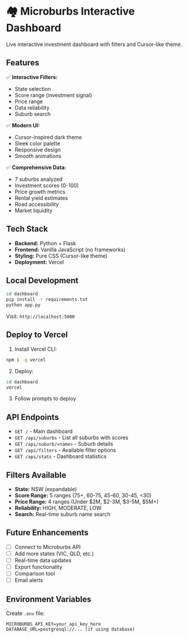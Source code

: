 # 🏘️ Microburbs Interactive Dashboard

Live interactive investment dashboard with filters and Cursor-like theme.

## Features

✅ **Interactive Filters:**
- State selection
- Score range (investment signal)
- Price range
- Data reliability
- Suburb search

✅ **Modern UI:**
- Cursor-inspired dark theme
- Sleek color palette
- Responsive design
- Smooth animations

✅ **Comprehensive Data:**
- 7 suburbs analyzed
- Investment scores (0-100)
- Price growth metrics
- Rental yield estimates
- Road accessibility
- Market liquidity

## Tech Stack

- **Backend:** Python + Flask
- **Frontend:** Vanilla JavaScript (no frameworks)
- **Styling:** Pure CSS (Cursor-like theme)
- **Deployment:** Vercel

## Local Development

```bash
cd dashboard
pip install -r requirements.txt
python app.py
```

Visit: `http://localhost:5000`

## Deploy to Vercel

1. Install Vercel CLI:
```bash
npm i -g vercel
```

2. Deploy:
```bash
cd dashboard
vercel
```

3. Follow prompts to deploy

## API Endpoints

- `GET /` - Main dashboard
- `GET /api/suburbs` - List all suburbs with scores
- `GET /api/suburb/<name>` - Suburb details
- `GET /api/filters` - Available filter options
- `GET /api/stats` - Dashboard statistics

## Filters Available

- **State:** NSW (expandable)
- **Score Range:** 5 ranges (75+, 60-75, 45-60, 30-45, <30)
- **Price Range:** 4 ranges (Under $2M, $2-3M, $3-5M, $5M+)
- **Reliability:** HIGH, MODERATE, LOW
- **Search:** Real-time suburb name search

## Future Enhancements

- [ ] Connect to Microburbs API
- [ ] Add more states (VIC, QLD, etc.)
- [ ] Real-time data updates
- [ ] Export functionality
- [ ] Comparison tool
- [ ] Email alerts

## Environment Variables

Create `.env` file:
```
MICROBURBS_API_KEY=your_api_key_here
DATABASE_URL=postgresql://... (if using database)
```

